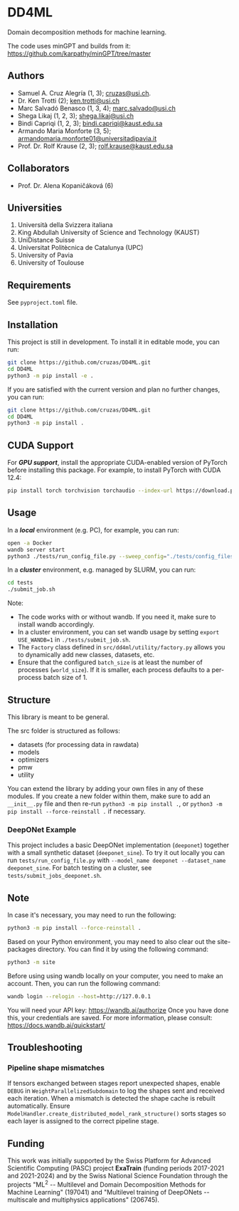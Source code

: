 # DD4ML
Domain decomposition methods for machine learning.

The code uses minGPT and builds from it: https://github.com/karpathy/minGPT/tree/master

## Authors
* Samuel A. Cruz Alegría (1, 3); cruzas@usi.ch.
* Dr. Ken Trotti (2); ken.trotti@usi.ch
* Marc Salvadó Benasco (1, 3, 4); marc.salvado@usi.ch
* Shega Likaj (1, 2, 3); shega.likaj@usi.ch
* Bindi Capriqi (1, 2, 3); bindi.capriqi@kaust.edu.sa
* Armando Maria Monforte (3, 5); armandomaria.monforte01@universitadipavia.it
* Prof. Dr. Rolf Krause (2, 3); rolf.krause@kaust.edu.sa

## Collaborators
* Prof. Dr. Alena Kopaničáková (6)

## Universities
1. Università della Svizzera italiana
2. King Abdullah University of Science and Technology (KAUST)
3. UniDistance Suisse
4. Universitat Politècnica de Catalunya (UPC)
5. University of Pavia
6. University of Toulouse

## Requirements
See ``pyproject.toml`` file. 

## Installation
This project is still in development. To install it in editable mode, you can run:
```bash
git clone https://github.com/cruzas/DD4ML.git
cd DD4ML
python3 -m pip install -e .
```

If you are satisfied with the current version and plan no further changes, you can run:
```bash
git clone https://github.com/cruzas/DD4ML.git
cd DD4ML
python3 -m pip install .
```

## CUDA Support
For ***GPU support***, install the appropriate CUDA-enabled version of PyTorch before installing this package. For example, to install PyTorch with CUDA 12.4:
```bash
pip install torch torchvision torchaudio --index-url https://download.pytorch.org/whl/cu124
```

## Usage
In a ***local*** environment (e.g. PC), for example, you can run:
```bash
open -a Docker
wandb server start
python3 ./tests/run_config_file.py --sweep_config="./tests/config_files/config_sgd.yaml"
```

In a ***cluster*** environment, e.g. managed by SLURM, you can run:
```bash
cd tests
./submit_job.sh
```

Note: 
- The code works with or without wandb. If you need it, make sure to install wandb accordingly. 
- In a cluster environment, you can set wandb usage by setting ```export USE_WANDB=1``` in ```./tests/submit_job.sh```.
- The ```Factory``` class defined in ```src/dd4ml/utility/factory.py``` allows you to dynamically add new classes, datasets, etc.
- Ensure that the configured ```batch_size``` is at least the number of processes (```world_size```). If it is smaller, each process defaults to a per-process batch size of 1.

## Structure
This library is meant to be general. 

The src folder is structured as follows:
- datasets (for processing data in rawdata)
- models 
- optimizers
- pmw
- utility

You can extend the library by adding your own files in any of these modules. If you create a new folder within them, make sure to add an ```__init__.py``` file and then re-run ```python3 -m pip install .```, or ```python3 -m pip install --force-reinstall .``` if necessary.

### DeepONet Example
This project includes a basic DeepONet implementation (`deeponet`) together with
a small synthetic dataset (`deeponet_sine`). To try it out locally you can run
`tests/run_config_file.py` with `--model_name deeponet --dataset_name deeponet_sine`.
For batch testing on a cluster, see `tests/submit_jobs_deeponet.sh`.

## Note
In case it's necessary, you may need to run the following:
```bash
python3 -m pip install --force-reinstall .
```
Based on your Python environment, you may need to also clear out the site-packages directory. You can find it by using the following command:
```bash
python3 -m site
```

Before using using wandb locally on your computer, you need to make an account. Then, you can run the following command:
```bash
wandb login --relogin --host=http://127.0.0.1
```
You will need your API key: https://wandb.ai/authorize
Once you have done this, your credentials are saved. For more information, please consult: https://docs.wandb.ai/quickstart/

## Troubleshooting

### Pipeline shape mismatches
If tensors exchanged between stages report unexpected shapes, enable `DEBUG` in
`WeightParallelizedSubdomain` to log the shapes sent and received each iteration.
When a mismatch is detected the shape cache is rebuilt automatically. Ensure
`ModelHandler.create_distributed_model_rank_structure()` sorts stages so each
layer is assigned to the correct pipeline stage.

## Funding
This work was initially supported by the Swiss Platform for Advanced Scientific Computing (PASC) project **ExaTrain** (funding periods 2017-2021 and 2021-2024) and by the Swiss National Science Foundation through the projects "ML<sup>2</sup> -- Multilevel and Domain Decomposition Methods for Machine Learning" (197041) and "Multilevel training of DeepONets -- multiscale and multiphysics applications" (206745). 
